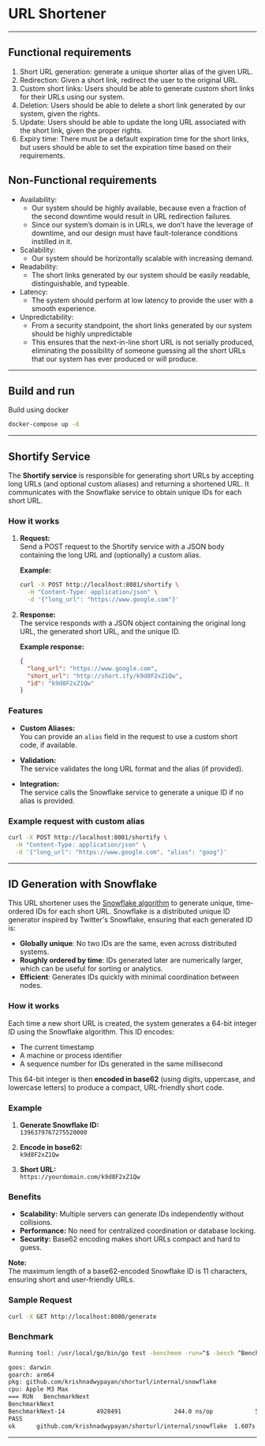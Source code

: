# URL Shortener
---

## Functional requirements
1. Short URL generation: generate a unique shorter alias of the given URL.
2. Redirection: Given a short link, redirect the user to the original URL.
3. Custom short links: Users should be able to generate custom short links for their URLs using our system.
4. Deletion: Users should be able to delete a short link generated by our system, given the rights.
5. Update: Users should be able to update the long URL associated with the short link, given the proper rights.
6. Expiry time: There must be a default expiration time for the short links, but users should be able to set the expiration time based on their requirements.

## Non-Functional requirements
- Availability: 
    - Our system should be highly available, because even a fraction of the second downtime would result in URL redirection failures. 
    - Since our system’s domain is in URLs, we don’t have the leverage of downtime, and our design must have fault-tolerance conditions instilled in it.
- Scalability: 
    - Our system should be horizontally scalable with increasing demand.
- Readability: 
    - The short links generated by our system should be easily readable, distinguishable, and typeable.
- Latency: 
    - The system should perform at low latency to provide the user with a smooth experience.
- Unpredictability: 
    - From a security standpoint, the short links generated by our system should be highly unpredictable
    - This ensures that the next-in-line short URL is not serially produced, eliminating the possibility of someone guessing all the short URLs that our system has ever produced or will produce.

---

## Build and run
Build using docker
```sh
docker-compose up -d
```

---

## Shortify Service

The **Shortify service** is responsible for generating short URLs by accepting long URLs (and optional custom aliases) and returning a shortened URL. It communicates with the Snowflake service to obtain unique IDs for each short URL.

### How it works

1. **Request:**  
   Send a POST request to the Shortify service with a JSON body containing the long URL and (optionally) a custom alias.

   **Example:**
   ```sh
   curl -X POST http://localhost:8081/shortify \
     -H "Content-Type: application/json" \
     -d '{"long_url": "https://www.google.com"}'
   ```

2. **Response:**  
   The service responds with a JSON object containing the original long URL, the generated short URL, and the unique ID.

   **Example response:**
   ```json
   {
     "long_url": "https://www.google.com",
     "short_url": "http://short.ify/k9d8F2xZ1Qw",
     "id": "k9d8F2xZ1Qw"
   }
   ```

### Features

- **Custom Aliases:**  
  You can provide an `alias` field in the request to use a custom short code, if available.

- **Validation:**  
  The service validates the long URL format and the alias (if provided).

- **Integration:**  
  The service calls the Snowflake service to generate a unique ID if no alias is provided.

### Example request with custom alias

```sh
curl -X POST http://localhost:8081/shortify \
  -H "Content-Type: application/json" \
  -d '{"long_url": "https://www.google.com", "alias": "goog"}'
```

---

## ID Generation with Snowflake

This URL shortener uses the [Snowflake algorithm](https://en.wikipedia.org/wiki/Snowflake_ID) to generate unique, time-ordered IDs for each short URL. Snowflake is a distributed unique ID generator inspired by Twitter's Snowflake, ensuring that each generated ID is:

- **Globally unique**: No two IDs are the same, even across distributed systems.
- **Roughly ordered by time**: IDs generated later are numerically larger, which can be useful for sorting or analytics.
- **Efficient**: Generates IDs quickly with minimal coordination between nodes.

### How it works

Each time a new short URL is created, the system generates a 64-bit integer ID using the Snowflake algorithm. This ID encodes:

- The current timestamp
- A machine or process identifier
- A sequence number for IDs generated in the same millisecond

This 64-bit integer is then **encoded in base62** (using digits, uppercase, and lowercase letters) to produce a compact, URL-friendly short code.

### Example

1. **Generate Snowflake ID:**  
   `1396379767275520000`

2. **Encode in base62:**  
   `k9d8F2xZ1Qw`

3. **Short URL:**  
   `https://yourdomain.com/k9d8F2xZ1Qw`

### Benefits

- **Scalability:** Multiple servers can generate IDs independently without collisions.
- **Performance:** No need for centralized coordination or database locking.
- **Security:** Base62 encoding makes short URLs compact and hard to guess.

**Note:**  
The maximum length of a base62-encoded Snowflake ID is 11 characters, ensuring short and user-friendly URLs.

### Sample Request

```sh
curl -X GET http://localhost:8080/generate
```

### Benchmark
```sh
Running tool: /usr/local/go/bin/go test -benchmem -run=^$ -bench ^BenchmarkNext$ github.com/krishnadwypayan/shorturl/internal/snowflake

goos: darwin
goarch: arm64
pkg: github.com/krishnadwypayan/shorturl/internal/snowflake
cpu: Apple M3 Max
=== RUN   BenchmarkNext
BenchmarkNext
BenchmarkNext-14         4928491               244.0 ns/op            56 B/op          2 allocs/op
PASS
ok      github.com/krishnadwypayan/shorturl/internal/snowflake  1.607s
```

---
